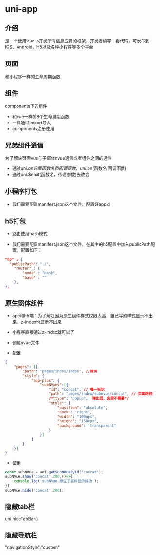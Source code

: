 # uni-app

## 介绍

是一个使用Vue.js开发所有信息应用的框架，开发者编写一套代码，可发布到IOS、Android、H5以及各种小程序等多个平台



## 页面

和小程序一样的生命周期函数



## 组件

components下的组件

- 和vue一样的8个生命周期函数
- 一样通过import导入
- components注册使用



## 兄弟组件通信

为了解决页面vue与子窗体nvue通信或者组件之间的通性

- 通过uni.$on设置函数名和回调函数，uni.$on(函数名,回调函数)
- 通过uni.$emit(函数名，传递参数)去改变



## 小程序打包

- 我们需要配置manifest.json这个文件，配置好appid



## h5打包

- 路由使用hash模式

- 我们需要配置manifest.json这个文件，在其中的h5配置中加入publicPath配置，配置如下：

```json
"h5" : {
  "publicPath": "./",
    "router" : {
        "mode" : "hash",
        "base" : ""
    },
},
```



## 原生窗体组件

- app和h5端：为了解决因为原生组件样式权限太高，自己写的样式显示不出来，z-index也显示不出来
- 小程序直接通过z-index就可以了

- 创建nvue文件
- 配置

```json
{  
    "pages": [{  
        "path": "pages/index/index", //首页  
        "style": {  
            "app-plus": {  
                "subNVues":[{  
                    "id": "concat", // 唯一标识  
                    "path": "pages/index/subnvue/concat", // 页面路径  
                    /*"type": "popup",  弹出层，这里不需要*/  
                    "style": {  
                        "position": "absolute",  
                        "dock": "right",  
                        "width": "100upx",  
                        "height": "150upx",  
                        "background": "transparent"  
                    }  
                }]  
            }  
        }  
    }]  
}

```

- 使用

```javascript
const subNVue = uni.getSubNVueById('concat');
subNVue.show('concat',200,()=>{
    console.log('subNVue 原生子窗体显示成功');
})
subNVue.hide('concat',200);
```



## 隐藏tab栏

uni.hideTabBar()



## 隐藏导航栏

"navigationStyle":"custom"